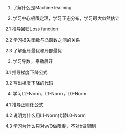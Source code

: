 1. 了解什么是Machine learning


2. 学习中心极限定理，学习正态分布，学习最大似然估计

2.1 推导回归Loss function



2.2 学习损失函数与凸函数之间的关系


2.3 了解全局最优和局部最优


3. 学习导数，泰勒展开

3.1 推导梯度下降公式


3.2 写出梯度下降的代码


4. 学习L2-Norm，L1-Norm，L0-Norm

4.1 推导正则化公式


4.2 说明为什么用L1-Norm代替L0-Norm


4.3 学习为什么只对w/Θ做限制，不对b做限制
